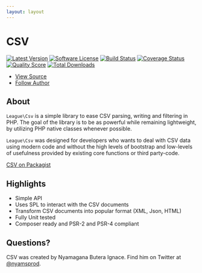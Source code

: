 ```yaml
---
layout: layout
---
```


# CSV

[![Latest Version](https://img.shields.io/github/release/thephpleague/csv.svg?style=flat)](https://github.com/thephpleague/csv/releases)
[![Software License](https://img.shields.io/badge/license-MIT-brightgreen.svg?style=flat)](LICENSE.md)
[![Build Status](https://img.shields.io/travis/thephpleague/csv/master.svg?style=flat)](https://travis-ci.org/thephpleague/csv)
[![Coverage Status](https://img.shields.io/scrutinizer/coverage/g/thephpleague/csv.svg?style=flat)](https://scrutinizer-ci.com/g/thephpleague/csv/code-structure)
[![Quality Score](https://img.shields.io/scrutinizer/g/thephpleague/csv.svg?style=flat)](https://scrutinizer-ci.com/g/thephpleague/csv)
[![Total Downloads](https://img.shields.io/packagist/dt/league/csv.svg?style=flat)](https://packagist.org/packages/league/csv)

<ul class="quick_links">
    <li><a class="github" href="https://github.com/thephpleague/csv">View Source</a></li>
    <li><a class="twitter" href="https://twitter.com/nyamsprod">Follow Author</a></li>
</ul>

## About

`League\Csv` is a simple library to ease CSV parsing, writing and filtering in
PHP. The goal of the library is to be as powerful while remaining lightweight,
by utilizing PHP native classes whenever possible.

`League\Csv` was designed for developers who wants to deal with CSV data using
modern code and without the high levels of bootstrap and low-levels of
usefulness provided by existing core functions or third party-code.

[CSV on Packagist](https://packagist.org/packages/league/csv)

## Highlights

* Simple API
* Uses SPL to interact with the CSV documents
* Transform CSV documents into popular format (XML, Json, HTML)
* Fully Unit tested
* Composer ready and PSR-2 and PSR-4 compliant

## Questions?

CSV was created by Nyamagana Butera Ignace. Find him on Twitter at [@nyamsprod](https://twitter.com/nyamsprod).
